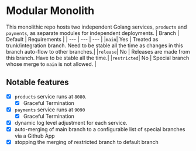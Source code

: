# Modular Monolith

This monolithic repo hosts two independent Golang services, `products` and `payments`, as separate modules for independent deployments.
| Branch | Default | Requirements |
| --- | --- | --- |
|`main`| Yes | Treated as trunk/integration branch. Need to be stable all the time as changes in this branch auto-flow to other branches.|
|`release`| No | Releases are made from this branch. Have to be stable all the time.|
|`restricted`| No | Special branch whose merge to `main` is not allowed. |

## Notable features

- [x] `products` service runs at `8080`.
    - [x] Graceful Termination
- [x] `payments` service runs at `9090`
    - [x] Graceful Termination
- [x] dynamic log level adjustment for each service.
- [x] auto-merging of main branch to a configurable list of special branches via a Github App
- [x] stopping the merging of restricted branch to default branch
